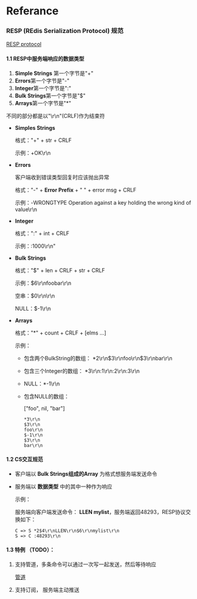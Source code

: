 # Referance

###  RESP (REdis Serialization Protocol) 规范

[RESP protocol](https://redis.io/topics/protocol#request-response-model)

#### 1.1 RESP中服务端响应的数据类型

1. **Simple Strings** 第一个字节是"+"
2. **Errors**第一个字节是"-"
3. **Integer**第一个字节是":"
4. **Bulk Strings**第一个字节是"$"
5. **Arrays**第一个字节是"*"

不同的部分都是以"\r\n"(CRLF)作为结束符

- **Simples Strings**

  格式："+" + str + CRLF

  示例：+OK\r\n

- **Errors**

  客户端收到错误类型回复时应该抛出异常

  格式："-" + **Error Prefix** + " " + error msg  + CRLF

  示例：-WRONGTYPE Operation against a key holding the wrong kind of value\r\n

- **Integer**

  格式：":" +  int + CRLF

  示例：:1000\r\n"

- **Bulk Strings**

  格式："$" + len + CRLF + str + CRLF

  示例：$6\r\nfoobar\r\n 

  空串：$0\r\n\r\n

  NULL：$-1\r\n

- **Arrays**

  格式："*" + count + CRLF + [elms ...]

  示例：

  - 包含两个BulkString的数组： *2\r\n$3\r\nfoo\r\n$3\r\nbar\r\n

  - 包含三个Integer的数组： *3\r\n:1\r\n:2\r\n:3\r\n

  - NULL：*-1\r\n 

  - 包含NULL的数组：

    ["foo", nil, "bar"]

    ```
    *3\r\n
    $3\r\n
    foo\r\n
    $-1\r\n
    $3\r\n
    bar\r\n
    ```

#### 1.2 CS交互规范

- 客户端以 **Bulk Strings组成的Array**  为格式想服务端发送命令

- 服务端以 **数据类型** 中的其中一种作为响应

  示例：

  服务端向客户端发送命令： **LLEN mylist**，服务端返回48293，RESP协议交换如下：

  ```
  C => S *2$4\r\nLLEN\r\n$6\r\nmylist\r\n
  S => C :48293\r\n
  ```

#### 1.3 特例 （TODO）：

1. 支持管道，多条命令可以通过一次写一起发送，然后等待响应

   [管道](https://redis.io/topics/pipelining) 

2. 支持订阅， 服务端主动推送

